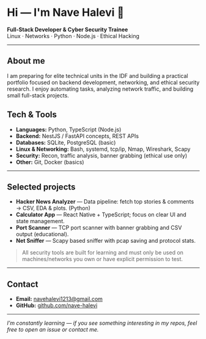# Hi — I'm Nave Halevi 👋

**Full-Stack Developer & Cyber Security Trainee**  
Linux · Networks · Python · Node.js · Ethical Hacking

---

## About me
I am preparing for elite technical units in the IDF and building a practical portfolio focused on backend development, networking, and ethical security research. I enjoy automating tasks, analyzing network traffic, and building small full-stack projects.

## Tech & Tools
- **Languages:** Python, TypeScript (Node.js)
- **Backend:** NestJS / FastAPI concepts, REST APIs
- **Databases:** SQLite, PostgreSQL (basic)
- **Linux & Networking:** Bash, systemd, tcp/ip, Nmap, Wireshark, Scapy
- **Security:** Recon, traffic analysis, banner grabbing (ethical use only)
- **Other:** Git, Docker (basics)

---

## Selected projects
- **Hacker News Analyzer** — Data pipeline: fetch top stories & comments → CSV, EDA & plots. (Python)  
- **Calculator App** — React Native + TypeScript; focus on clear UI and state management.  
- **Port Scanner** — TCP port scanner with banner grabbing and CSV output (educational).  
- **Net Sniffer** — Scapy based sniffer with pcap saving and protocol stats.

> All security tools are built for learning and must only be used on machines/networks you own or have explicit permission to test.

---

## Contact
- **Email:** navehalevi1213@gmail.com  
- **GitHub:** [github.com/nave-halevi](https://github.com/nave-halevi)
  
---

_I’m constantly learning — if you see something interesting in my repos, feel free to open an issue or contact me._

